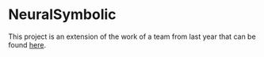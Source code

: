 # NeuralSymbolic

This project is an extension of the work of a team from last year that can be found [here](https://github.com/xrhd/NeuralSymbolic-Demo).


